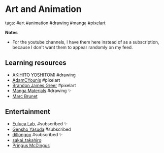 # Art and Animation

tags: #art #animation #drawing #manga #pixelart

**Notes**

- For the youtube channels, I have them here instead of as a subscription,
  because I don't want them to appear randomly on my feed.

## Learning resources

- [AKIHITO YOSHITOMI](https://www.youtube.com/channel/UCeySBnV71dyC-gwqapq9NwQ) #drawing
- [AdamCYounis](https://www.youtube.com/channel/UC08QfQDLAd9D7aYPFgBUIng) #pixelart
- [Brandon James Greer](https://www.youtube.com/channel/UCC26K7LTSrJK0BPAUyyvtQg) #pixelart
- [Manga Materials](https://www.youtube.com/channel/UCnx8zKs3c3yeFPYQ2QzMqLA) #drawing ✨ 
- [Marc Brunet](https://www.youtube.com/c/bluefley00)

## Entertainment

- [Euluca Lab.](https://www.youtube.com/channel/UCaLTUUedcsZ3leEX2qPwxNw)  #subscribed ✨
- [Gensho Yasuda](https://www.youtube.com/channel/UCpd0n9H-HdK4GplD5RGvIDg) #subscribed
- [dillongoo](https://www.youtube.com/user/dillongoo) #subscribed ✨
- [sakai_takahiro](https://www.youtube.com/channel/UCzKvSwhH0Ilo3cU5JBxJNYA)
- [Pringus McDingus](https://www.youtube.com/channel/UCQ8Nk1VgyMgM7Mx3sX8WhPw)
